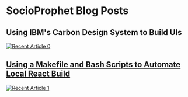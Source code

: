# SocioProphet Blog Posts


## Using IBM's Carbon Design System to Build UIs
<a target="_blank" href="https://github-readme-medium-recent-article.vercel.app/medium/@socioprophet/0"><img src="https://github-readme-medium-recent-article.vercel.app/medium/@socioprophet/0" alt="Recent Article 0"> 

  
## Using a Makefile and Bash Scripts to Automate Local React Build
<a target="_blank" href="https://github-readme-medium-recent-article.vercel.app/medium/@socioprophet/1"><img src="https://github-readme-medium-recent-article.vercel.app/medium/@socioprophet/1" alt="Recent Article 1"> 
